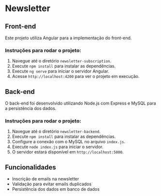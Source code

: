 # Newsletter

## Front-end

Este projeto utiliza Angular para a implementação do front-end.

### Instruções para rodar o projeto:

1. Navegue até o diretório `newsletter-subscription`.
2. Execute `npm install` para instalar as dependências.
3. Execute `ng serve` para iniciar o servidor Angular.
4. Acesse `http://localhost:4200` para ver o projeto em execução.

## Back-end

O back-end foi desenvolvido utilizando Node.js com Express e MySQL para a persistência dos dados.

### Instruções para rodar o projeto:

1. Navegue até o diretório `newsletter-backend`.
2. Execute `npm install` para instalar as dependências.
3. Configure a conexão com o MySQL no arquivo `index.js`.
4. Execute `node index.js` para iniciar o servidor.
5. O servidor estará disponível em `http://localhost:5000`.

## Funcionalidades

- Inscrição de emails na newsletter
- Validação para evitar emails duplicados
- Persistência dos dados em banco de dados